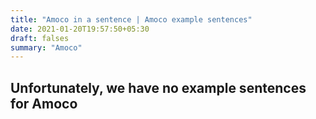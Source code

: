 ```yaml
---
title: "Amoco in a sentence | Amoco example sentences"
date: 2021-01-20T19:57:50+05:30
draft: falses
summary: "Amoco"
---
```

## Unfortunately, we have no example sentences for Amoco                 

